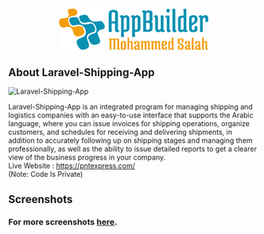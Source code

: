 <p align="center"><img src="logo.svg" width="300" alt="logo"></p>

## About Laravel-Shipping-App

![Laravel-Shipping-App](https://github.com/AppBuilderMS/Laravel-Shipping-App-Screenshots/assets/109177230/e30a38d4-ca40-4092-bc23-079ec17a2aaf)

Laravel-Shipping-App is an integrated program for managing shipping and logistics companies with an easy-to-use interface that supports the Arabic language, where you can issue invoices for shipping operations, organize customers, and schedules for receiving and delivering shipments, in addition to accurately following up on shipping stages and managing them professionally, as well as the ability to issue detailed reports to get a clearer view of the business progress in your company.<br>
Live Website : https://pntexpress.com/<br>
(Note: Code Is Private)

## Screenshots
### For more screenshots [here](screenshots/SCREENSHOTS.md).

